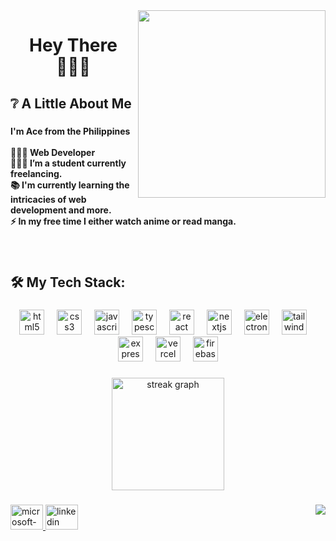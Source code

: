 <img align="right" height="300" src="https://github.com/Alas-3/Alas-3/assets/87595218/7bfa8ea7-3a99-4de8-b250-a3f30eba708f"  />

###

<h1 align="center">Hey There 🙋🏻‍♂️</h1>

###

<h2 align="left">❔ A Little About Me</h2>

###

<h4 align="left">I'm Ace from the Philippines<br><br>👨🏻‍💻 Web Developer<br>👨🏻‍🎓 I’m a student currently freelancing.<br>📚 I'm currently learning the intricacies of web development and more.<br>⚡ In my free time I either watch anime or read manga.</h4>

###

<br clear="both">

<h2 align="left">🛠 My Tech Stack:</h2>

###

<div align="center">
  <img src="https://skillicons.dev/icons?i=html" height="40" alt="html5 logo"  />
  <img width="12" />
  <img src="https://skillicons.dev/icons?i=css" height="40" alt="css3 logo"  />
  <img width="12" />
  <img src="https://skillicons.dev/icons?i=js" height="40" alt="javascript logo"  />
  <img width="12" />
  <img src="https://skillicons.dev/icons?i=ts" height="40" alt="typescript logo"  />
  <img width="12" />
  <img src="https://skillicons.dev/icons?i=react" height="40" alt="react logo"  />
  <img width="12" />
  <img src="https://skillicons.dev/icons?i=nextjs" height="40" alt="nextjs logo"  />
  <img width="12" />
  <img src="https://skillicons.dev/icons?i=electron" height="40" alt="electron logo"  />
  <img width="12" />
  <img src="https://skillicons.dev/icons?i=tailwind" height="40" alt="tailwindcss logo"  />
  <img width="12" />
  <img src="https://skillicons.dev/icons?i=express" height="40" alt="express logo"  />
  <img width="12" />
  <img src="https://skillicons.dev/icons?i=vercel" height="40" alt="vercel logo"  />
  <img width="12" />
  <img src="https://skillicons.dev/icons?i=firebase" height="40" alt="firebase logo"  />
</div>

###

<div align="center">
  <img src="https://streak-stats.demolab.com?user=Alas-3&locale=en&mode=daily&theme=merko&hide_border=true&border_radius=5&order=3" height="180" alt="streak graph"  />
</div>

###

<img align="right" src="https://visitor-badge.laobi.icu/badge?page_id=Alas-3.Alas-3&left_color=black&right_color=black"  />

###

<div align="left">
  <a href="alas.dev@outlook.com" target="_blank">
    <img src="https://raw.githubusercontent.com/maurodesouza/profile-readme-generator/master/src/assets/icons/social/microsoft-outlook/default.svg" width="52" height="40" alt="microsoft-outlook logo"  />
  </a>
  <a href="https://www.linkedin.com/in/ace-labador-aa6a9524b/" target="_blank">
    <img src="https://raw.githubusercontent.com/maurodesouza/profile-readme-generator/master/src/assets/icons/social/linkedin/default.svg" width="52" height="40" alt="linkedin logo"  />
  </a>
</div>

###
